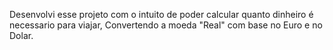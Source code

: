 Desenvolvi esse projeto com o intuito de poder calcular quanto dinheiro é necessario para viajar, Convertendo a moeda "Real" com base no Euro e no Dolar.

